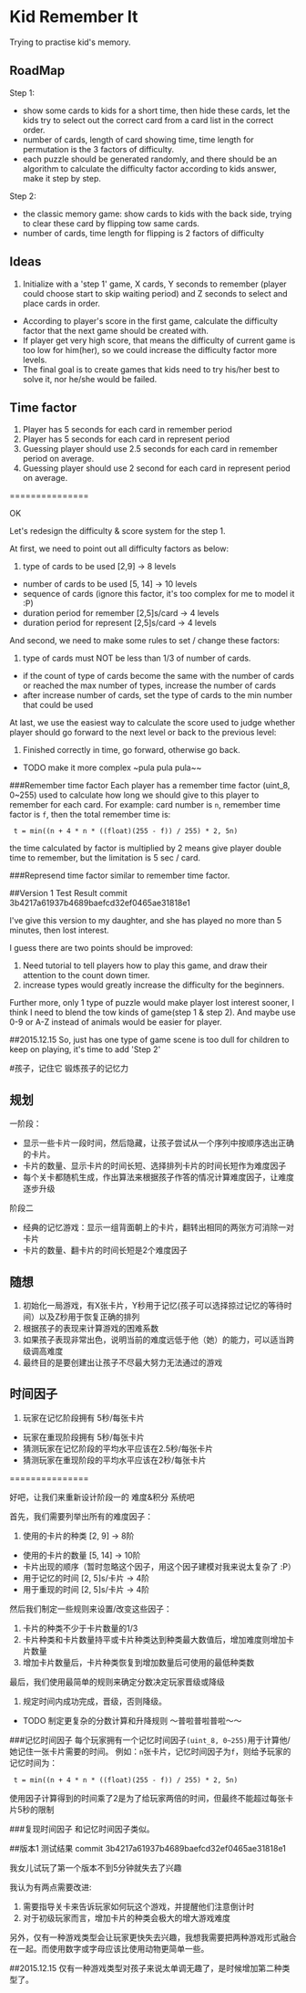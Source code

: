 # Kid Remember It 
Trying to practise kid's memory.

## RoadMap
Step 1:

* show some cards to kids for a short time, then hide these cards, let the kids try to select out the correct card from a card list in the correct order.
* number of cards, length of card showing time, time length for permutation is the 3 factors of difficulty.
* each puzzle should be generated randomly, and there should be an algorithm to calculate the difficulty factor according to kids answer, make it step by step.

Step 2:

* the classic memory game: show cards to kids with the back side, trying to clear these card by flipping tow same cards.
* number of cards, time length for flipping is 2 factors of difficulty  


## Ideas

1. Initialize with a 'step 1' game, X cards, Y seconds to remember (player could choose start to skip waiting period) and Z seconds to select and place cards in order.
+ According to player's score in the first game, calculate the difficulty factor that the next game should be created with.
+ If player get very high score, that means the difficulty of current game is too low for him(her), so we could increase the difficulty factor more levels.
+ The final goal is to create games that kids need to try his/her best to solve it, nor he/she would be failed.

## Time factor
1. Player has 5 seconds for each card in remember period
2. Player has 5 seconds for each card in represent period
3. Guessing player should use 2.5 seconds for each card in remember period on average.
4. Guessing player should use 2 second for each card in represent period on average.

===============

OK

Let's redesign the difficulty & score system for the step 1.

At first, we need to point out all difficulty factors as below:

1. type of cards to be used [2,9] -> 8 levels
+ number of cards to be used [5, 14] -> 10 levels
+ sequence of cards (ignore this factor, it's too complex for me to model it :P)
+ duration period for remember [2,5]s/card -> 4 levels
+ duration period for represent [2,5]s/card -> 4 levels

And second, we need to make some rules to set / change these factors:

1.  type of cards must NOT be less than 1/3 of number of cards. 
+ if the count of type of cards become the same with the number of cards or reached the max number of types, increase the number of cards
+ after increase number of cards, set the type of cards to the min number that could be used

At last, we use the easiest way to calculate the score used to judge whether player should go forward to the next level or back to the previous level:

1. Finished correctly in time, go forward, otherwise go back.
+ TODO make it more complex ~pula pula pula~~

###Remember time factor
Each player has a remember time factor (uint_8, 0~255) used to calculate how long we should give to this player to remember for each card.
For example: card number is `n`, remember time factor is `f`, then the total remember time is:

`` t = min((n + 4 * n * ((float)(255 - f)) / 255) * 2, 5n)``

the time calculated by factor is multiplied by 2 means give player double time to remember, but the limitation is 5 sec / card.

###Represend time factor
similar to remember time factor.


##Version 1 Test Result
commit 3b4217a61937b4689baefcd32ef0465ae31818e1

I've give this version to my daughter, and she has played no more than 5 minutes, then lost interest.

I guess there are two points should be improved:

1. Need tutorial to tell players how to play this game, and draw their attention to the count down timer.
2. increase types would greatly increase the difficulty for the beginners.

Further more, only 1 type of puzzle would make player lost interest sooner, I think I need to blend the tow kinds of game(step 1 & step 2). And maybe use 0-9 or A-Z instead of animals would be easier for player.

##2015.12.15
So, just has one type of game scene is too dull for children to keep on playing, it's time to add 'Step 2'


#孩子，记住它
锻炼孩子的记忆力

## 规划
一阶段：

* 显示一些卡片一段时间，然后隐藏，让孩子尝试从一个序列中按顺序选出正确的卡片。
* 卡片的数量、显示卡片的时间长短、选择排列卡片的时间长短作为难度因子
* 每个关卡都随机生成，作出算法来根据孩子作答的情况计算难度因子，让难度逐步升级

阶段二

* 经典的记忆游戏：显示一组背面朝上的卡片，翻转出相同的两张方可消除一对卡片
* 卡片的数量、翻卡片的时间长短是2个难度因子

## 随想
1. 初始化一局游戏，有X张卡片，Y秒用于记忆(孩子可以选择掠过记忆的等待时间）以及Z秒用于恢复正确的排列
2. 根据孩子的表现来计算游戏的困难系数
3. 如果孩子表现非常出色，说明当前的难度远低于他（她）的能力，可以适当跨级调高难度
4. 最终目的是要创建出让孩子不尽最大努力无法通过的游戏

## 时间因子
1. 玩家在记忆阶段拥有 5秒/每张卡片
+ 玩家在重现阶段拥有 5秒/每张卡片
+ 猜测玩家在记忆阶段的平均水平应该在2.5秒/每张卡片
+ 猜测玩家在重现阶段的平均水平应该在2秒/每张卡片

===============

好吧，让我们来重新设计阶段一的 难度&积分 系统吧

首先，我们需要列举出所有的难度因子：

1. 使用的卡片的种类 [2, 9] -> 8阶
+ 使用的卡片的数量 [5, 14] -> 10阶
+ 卡片出现的顺序（暂时忽略这个因子，用这个因子建模对我来说太复杂了 :P）
+ 用于记忆的时间 [2, 5]s/卡片 -> 4阶
+ 用于重现的时间 [2, 5]s/卡片 -> 4阶

然后我们制定一些规则来设置/改变这些因子：

1. 卡片的种类不少于卡片数量的1/3
2. 卡片种类和卡片数量持平或卡片种类达到种类最大数值后，增加难度则增加卡片数量
3. 增加卡片数量后，卡片种类恢复到增加数量后可使用的最低种类数

最后，我们使用最简单的规则来确定分数决定玩家晋级或降级

1. 规定时间内成功完成，晋级，否则降级。
+ TODO 制定更复杂的分数计算和升降规则 ～普啦普啦普啦～～

###记忆时间因子
每个玩家拥有一个记忆时间因子`(uint_8, 0~255)`用于计算他/她记住一张卡片需要的时间。
例如：`n`张卡片，记忆时间因子为`f`，则给予玩家的记忆时间为：

`` t = min((n + 4 * n * ((float)(255 - f)) / 255) * 2, 5n)``

使用因子计算得到的时间乘了2是为了给玩家两倍的时间，但最终不能超过每张卡片5秒的限制

###复现时间因子
和记忆时间因子类似。

##版本1 测试结果
commit 3b4217a61937b4689baefcd32ef0465ae31818e1

我女儿试玩了第一个版本不到5分钟就失去了兴趣

我认为有两点需要改进:

1. 需要指导关卡来告诉玩家如何玩这个游戏，并提醒他们注意倒计时
2. 对于初级玩家而言，增加卡片的种类会极大的增大游戏难度

另外，仅有一种游戏类型会让玩家更快失去兴趣，我想我需要把两种游戏形式融合在一起。而使用数字或字母应该比使用动物更简单一些。

##2015.12.15
仅有一种游戏类型对孩子来说太单调无趣了，是时候增加第二种类型了。
